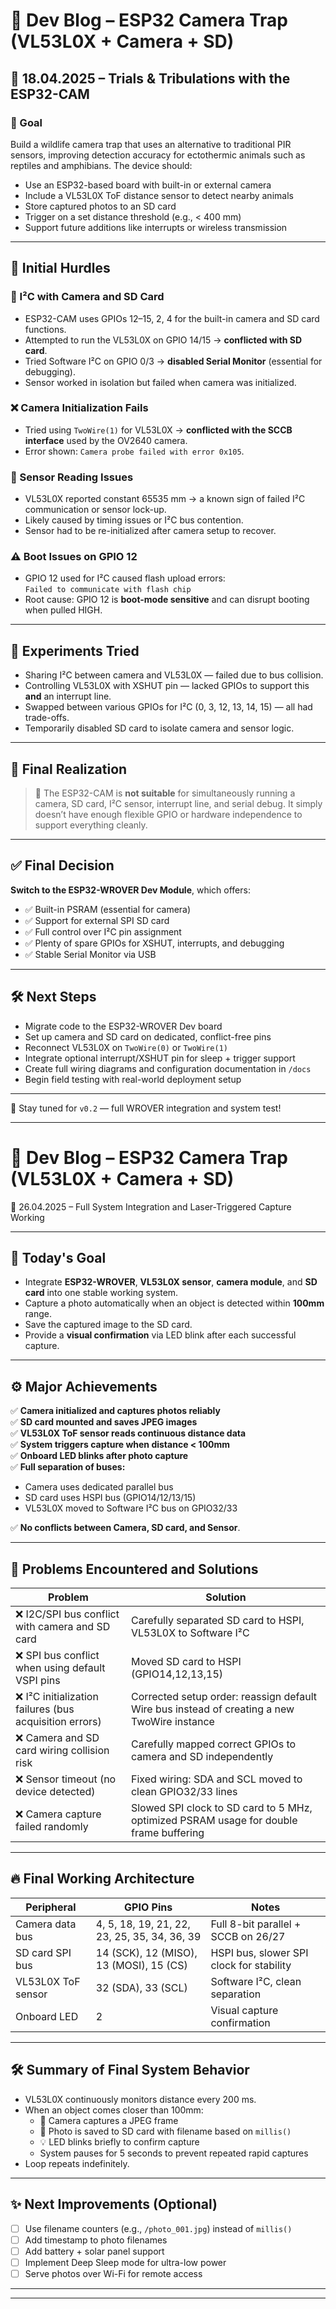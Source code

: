 # 🧪 Dev Blog – ESP32 Camera Trap (VL53L0X + Camera + SD)

## 📅 18.04.2025 – Trials & Tribulations with the ESP32-CAM

### 🎯 Goal
Build a wildlife camera trap that uses an alternative to traditional PIR sensors,
improving detection accuracy for ectothermic animals such as reptiles and amphibians.
The device should:
- Use an ESP32-based board with built-in or external camera
- Include a VL53L0X ToF distance sensor to detect nearby animals
- Store captured photos to an SD card
- Trigger on a set distance threshold (e.g., < 400 mm)
- Support future additions like interrupts or wireless transmission

---

## 😬 Initial Hurdles

### 🧠 I²C with Camera and SD Card
- ESP32-CAM uses GPIOs 12–15, 2, 4 for the built-in camera and SD card functions.
- Attempted to run the VL53L0X on GPIO 14/15 → **conflicted with SD card**.
- Tried Software I²C on GPIO 0/3 → **disabled Serial Monitor** (essential for debugging).
- Sensor worked in isolation but failed when camera was initialized.

### ❌ Camera Initialization Fails
- Tried using `TwoWire(1)` for VL53L0X → **conflicted with the SCCB interface** used by the OV2640 camera.
- Error shown: `Camera probe failed with error 0x105`.

### 🧨 Sensor Reading Issues
- VL53L0X reported constant 65535 mm → a known sign of failed I²C communication or sensor lock-up.
- Likely caused by timing issues or I²C bus contention.
- Sensor had to be re-initialized after camera setup to recover.

### ⚠️ Boot Issues on GPIO 12
- GPIO 12 used for I²C caused flash upload errors:  
  `Failed to communicate with flash chip`
- Root cause: GPIO 12 is **boot-mode sensitive** and can disrupt booting when pulled HIGH.

---

## 🧪 Experiments Tried

- Sharing I²C between camera and VL53L0X — failed due to bus collision.
- Controlling VL53L0X with XSHUT pin — lacked GPIOs to support this **and** an interrupt line.
- Swapped between various GPIOs for I²C (0, 3, 12, 13, 14, 15) — all had trade-offs.
- Temporarily disabled SD card to isolate camera and sensor logic.

---

## 🔄 Final Realization

> 🧠 The ESP32-CAM is **not suitable** for simultaneously running a camera, SD card, I²C sensor, interrupt line, and serial debug. It simply doesn’t have enough flexible GPIO or hardware independence to support everything cleanly.

---

## ✅ Final Decision

**Switch to the ESP32-WROVER Dev Module**, which offers:
- ✅ Built-in PSRAM (essential for camera)
- ✅ Support for external SPI SD card
- ✅ Full control over I²C pin assignment
- ✅ Plenty of spare GPIOs for XSHUT, interrupts, and debugging
- ✅ Stable Serial Monitor via USB

---

## 🛠️ Next Steps

- Migrate code to the ESP32-WROVER Dev board
- Set up camera and SD card on dedicated, conflict-free pins
- Reconnect VL53L0X on `TwoWire(0)` or `TwoWire(1)`
- Integrate optional interrupt/XSHUT pin for sleep + trigger support
- Create full wiring diagrams and configuration documentation in `/docs`
- Begin field testing with real-world deployment setup

---

📝 Stay tuned for `v0.2` — full WROVER integration and system test!


-----------------------



# 🧪 Dev Blog – ESP32 Camera Trap (VL53L0X + Camera + SD)
📅 26.04.2025 – Full System Integration and Laser-Triggered Capture Working

---

## 🎯 Today's Goal

- Integrate **ESP32-WROVER**, **VL53L0X sensor**, **camera module**, and **SD card** into one stable working system.
- Capture a photo automatically when an object is detected within **100mm** range.
- Save the captured image to the SD card.
- Provide a **visual confirmation** via LED blink after each successful capture.

---

## ⚙️ Major Achievements

✅ **Camera initialized and captures photos reliably**  
✅ **SD card mounted and saves JPEG images**  
✅ **VL53L0X ToF sensor reads continuous distance data**  
✅ **System triggers capture when distance < 100mm**  
✅ **Onboard LED blinks after photo capture**  
✅ **Full separation of buses:**
- Camera uses dedicated parallel bus
- SD card uses HSPI bus (GPIO14/12/13/15)
- VL53L0X moved to Software I²C bus on GPIO32/33

✅ **No conflicts between Camera, SD card, and Sensor**.

---

## 😬 Problems Encountered and Solutions

| Problem | Solution |
|---------|----------|
| ❌ I2C/SPI bus conflict with camera and SD card | Carefully separated SD card to HSPI, VL53L0X to Software I²C |
| ❌ SPI bus conflict when using default VSPI pins | Moved SD card to HSPI (GPIO14,12,13,15) |
| ❌ I²C initialization failures (bus acquisition errors) | Corrected setup order: reassign default Wire bus instead of creating a new TwoWire instance |
| ❌ Camera and SD card wiring collision risk | Carefully mapped correct GPIOs to camera and SD independently |
| ❌ Sensor timeout (no device detected) | Fixed wiring: SDA and SCL moved to clean GPIO32/33 lines |
| ❌ Camera capture failed randomly | Slowed SPI clock to SD card to 5 MHz, optimized PSRAM usage for double frame buffering |

---

## 🔥 Final Working Architecture

| Peripheral | GPIO Pins | Notes |
|------------|-----------|-------|
| Camera data bus | 4, 5, 18, 19, 21, 22, 23, 25, 35, 34, 36, 39 | Full 8-bit parallel + SCCB on 26/27 |
| SD card SPI bus | 14 (SCK), 12 (MISO), 13 (MOSI), 15 (CS) | HSPI bus, slower SPI clock for stability |
| VL53L0X ToF sensor | 32 (SDA), 33 (SCL) | Software I²C, clean separation |
| Onboard LED | 2 | Visual capture confirmation |

---

## 🛠️ Summary of Final System Behavior

- VL53L0X continuously monitors distance every 200 ms.
- When an object comes closer than 100mm:
  - 📸 Camera captures a JPEG frame
  - 💾 Photo is saved to SD card with filename based on `millis()`
  - 💡 LED blinks briefly to confirm capture
  - System pauses for 5 seconds to prevent repeated rapid captures
- Loop repeats indefinitely.

---

## ✨ Next Improvements (Optional)

- [ ] Use filename counters (e.g., `/photo_001.jpg`) instead of `millis()`
- [ ] Add timestamp to photo filenames
- [ ] Add battery + solar panel support
- [ ] Implement Deep Sleep mode for ultra-low power
- [ ] Serve photos over Wi-Fi for remote access

---



---


